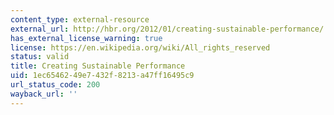 ```yaml
---
content_type: external-resource
external_url: http://hbr.org/2012/01/creating-sustainable-performance/
has_external_license_warning: true
license: https://en.wikipedia.org/wiki/All_rights_reserved
status: valid
title: Creating Sustainable Performance
uid: 1ec65462-49e7-432f-8213-a47ff16495c9
url_status_code: 200
wayback_url: ''
---
```

